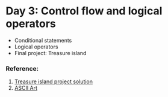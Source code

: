 # Day 3: Control flow and logical operators
- Conditional statements
- Logical operators
- Final project: Treasure island

### Reference:
1. [Treasure island project solution](https://replit.com/@appbrewery/treasure-island-end?embed=1&output=1#main.py)
2. [ASCII Art](https://ascii.co.uk/art)